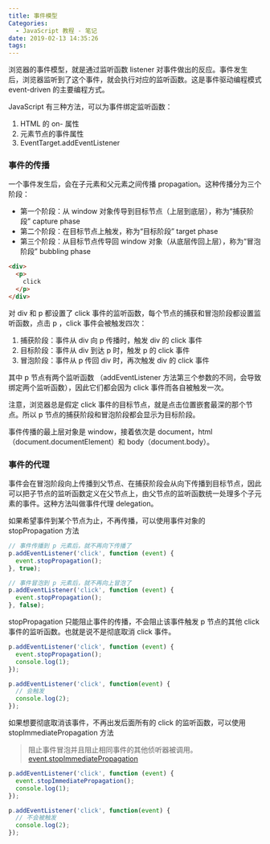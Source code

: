 ```yaml
---
title: 事件模型
Categories:
  - JavaScript 教程 - 笔记
date: 2019-02-13 14:35:26
tags:
---
```



浏览器的事件模型，就是通过监听函数 listener 对事件做出的反应。事件发生后，浏览器监听到了这个事件，就会执行对应的监听函数。这是事件驱动编程模式 event-driven 的主要编程方式。

JavaScript 有三种方法，可以为事件绑定监听函数：

1. HTML 的 on- 属性
2. 元素节点的事件属性
3. EventTarget.addEventListener

### 事件的传播

一个事件发生后，会在子元素和父元素之间传播 propagation。这种传播分为三个阶段：

- 第一个阶段：从 window 对象传导到目标节点（上层到底层），称为“捕获阶段” capture phase
- 第二个阶段：在目标节点上触发，称为“目标阶段” target phase
- 第三个阶段：从目标节点传导回 window 对象（从底层传回上层），称为“冒泡阶段” bubbling phase

```html
<div>
  <p>
    click
  </p>
</div>
```

对 div 和 p 都设置了 click 事件的监听函数，每个节点的捕获和冒泡阶段都设置监听函数，点击 p ，click 事件会被触发四次：

1. 捕获阶段：事件从 div 向 p 传播时，触发 div 的 click 事件
2. 目标阶段：事件从 div 到达 p 时，触发 p 的 click 事件
3. 冒泡阶段：事件从 p 传回 div 时，再次触发 div 的 click 事件

其中 p 节点有两个监听函数 （addEventListener 方法第三个参数的不同，会导致绑定两个监听函数），因此它们都会因为 click 事件而各自被触发一次。

注意，浏览器总是假定 click 事件的目标节点，就是点击位置嵌套最深的那个节点。所以 p 节点的捕获阶段和冒泡阶段都会显示为目标阶段。

事件传播的最上层对象是 window，接着依次是 document，html（document.documentElement）和 body（document.body）。

### 事件的代理

事件会在冒泡阶段向上传播到父节点、在捕获阶段会从向下传播到目标节点，因此可以把子节点的监听函数定义在父节点上，由父节点的监听函数统一处理多个子元素的事件。这种方法叫做事件代理 delegation。

如果希望事件到某个节点为止，不再传播，可以使用事件对象的 stopPropagation 方法

```js
// 事件传播到 p 元素后，就不再向下传播了
p.addEventListener('click', function (event) {
  event.stopPropagation();
}, true);

// 事件冒泡到 p 元素后，就不再向上冒泡了
p.addEventListener('click', function (event) {
  event.stopPropagation();
}, false);
```

stopPropagation 只能阻止事件的传播，不会阻止该事件触发 p 节点的其他 click 事件的监听函数。也就是说不是彻底取消 click 事件。

```js
p.addEventListener('click', function (event) {
  event.stopPropagation();
  console.log(1);
});

p.addEventListener('click', function(event) {
  // 会触发
  console.log(2);
});
```

如果想要彻底取消该事件，不再出发后面所有的 click 的监听函数，可以使用 stopImmediatePropagation 方法

> 阻止事件冒泡并且阻止相同事件的其他侦听器被调用。[event.stopImmediatePropagation](https://developer.mozilla.org/zh-CN/docs/Web/API/Event/stopImmediatePropagation)

```js
p.addEventListener('click', function (event) {
  event.stopImmediatePropagation();
  console.log(1);
});

p.addEventListener('click', function(event) {
  // 不会被触发
  console.log(2);
});
```

